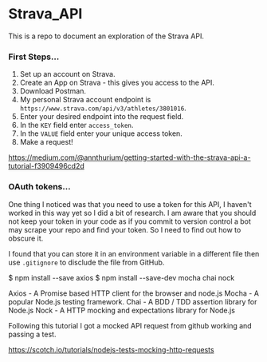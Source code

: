 # Strava_API

This is a repo to document an exploration of the Strava API.

### First Steps...

1. Set up an account on Strava.
2. Create an App on Strava - this gives you access to the API.
3. Download Postman.
4. My personal Strava account endpoint is `https://www.strava.com/api/v3/athletes/3801016`.
5. Enter your desired endpoint into the request field.
6. In the `KEY` field enter `access_token`.
7. In the `VALUE` field enter your unique access token.
8. Make a request!

https://medium.com/@annthurium/getting-started-with-the-strava-api-a-tutorial-f3909496cd2d


### OAuth tokens...

One thing I noticed was that you need to use a token for this API, I haven't worked in this way yet so I did a bit of research. I am aware that you should not keep your token in your code as if you commit to version control a bot may scrape your repo and find your token. So I need to find out how to obscure it.

I found that you can store it in an environment variable in a different file then use `.gitignore` to disclude the file from GitHub.





$ npm install --save axios
$ npm install --save-dev mocha chai nock

Axios - A Promise based HTTP client for the browser and node.js
Mocha - A popular Node.js testing framework.
Chai - A BDD / TDD assertion library for Node.js
Nock - A HTTP mocking and expectations library for Node.js

Following this tutorial I got a mocked API request from github working and passing a test.

https://scotch.io/tutorials/nodejs-tests-mocking-http-requests
